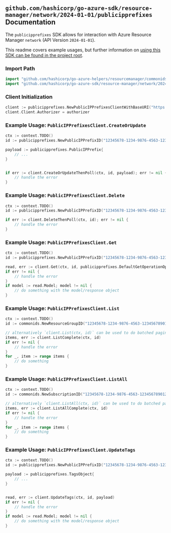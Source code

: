 
## `github.com/hashicorp/go-azure-sdk/resource-manager/network/2024-01-01/publicipprefixes` Documentation

The `publicipprefixes` SDK allows for interaction with Azure Resource Manager `network` (API Version `2024-01-01`).

This readme covers example usages, but further information on [using this SDK can be found in the project root](https://github.com/hashicorp/go-azure-sdk/tree/main/docs).

### Import Path

```go
import "github.com/hashicorp/go-azure-helpers/resourcemanager/commonids"
import "github.com/hashicorp/go-azure-sdk/resource-manager/network/2024-01-01/publicipprefixes"
```


### Client Initialization

```go
client := publicipprefixes.NewPublicIPPrefixesClientWithBaseURI("https://management.azure.com")
client.Client.Authorizer = authorizer
```


### Example Usage: `PublicIPPrefixesClient.CreateOrUpdate`

```go
ctx := context.TODO()
id := publicipprefixes.NewPublicIPPrefixID("12345678-1234-9876-4563-123456789012", "example-resource-group", "publicIPPrefixValue")

payload := publicipprefixes.PublicIPPrefix{
	// ...
}


if err := client.CreateOrUpdateThenPoll(ctx, id, payload); err != nil {
	// handle the error
}
```


### Example Usage: `PublicIPPrefixesClient.Delete`

```go
ctx := context.TODO()
id := publicipprefixes.NewPublicIPPrefixID("12345678-1234-9876-4563-123456789012", "example-resource-group", "publicIPPrefixValue")

if err := client.DeleteThenPoll(ctx, id); err != nil {
	// handle the error
}
```


### Example Usage: `PublicIPPrefixesClient.Get`

```go
ctx := context.TODO()
id := publicipprefixes.NewPublicIPPrefixID("12345678-1234-9876-4563-123456789012", "example-resource-group", "publicIPPrefixValue")

read, err := client.Get(ctx, id, publicipprefixes.DefaultGetOperationOptions())
if err != nil {
	// handle the error
}
if model := read.Model; model != nil {
	// do something with the model/response object
}
```


### Example Usage: `PublicIPPrefixesClient.List`

```go
ctx := context.TODO()
id := commonids.NewResourceGroupID("12345678-1234-9876-4563-123456789012", "example-resource-group")

// alternatively `client.List(ctx, id)` can be used to do batched pagination
items, err := client.ListComplete(ctx, id)
if err != nil {
	// handle the error
}
for _, item := range items {
	// do something
}
```


### Example Usage: `PublicIPPrefixesClient.ListAll`

```go
ctx := context.TODO()
id := commonids.NewSubscriptionID("12345678-1234-9876-4563-123456789012")

// alternatively `client.ListAll(ctx, id)` can be used to do batched pagination
items, err := client.ListAllComplete(ctx, id)
if err != nil {
	// handle the error
}
for _, item := range items {
	// do something
}
```


### Example Usage: `PublicIPPrefixesClient.UpdateTags`

```go
ctx := context.TODO()
id := publicipprefixes.NewPublicIPPrefixID("12345678-1234-9876-4563-123456789012", "example-resource-group", "publicIPPrefixValue")

payload := publicipprefixes.TagsObject{
	// ...
}


read, err := client.UpdateTags(ctx, id, payload)
if err != nil {
	// handle the error
}
if model := read.Model; model != nil {
	// do something with the model/response object
}
```
